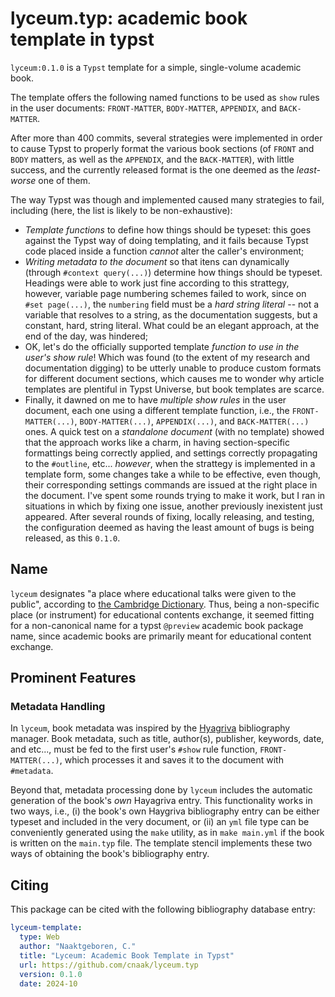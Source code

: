 # lyceum.typ: academic book template in typst

`lyceum:0.1.0` is a `Typst` template for a simple, single-volume academic book.

The template offers the following named functions to be used as `show` rules in the user
documents: `FRONT-MATTER`, `BODY-MATTER`, `APPENDIX`, and `BACK-MATTER`.

After more than 400 commits, several strategies were implemented in order to cause Typst to properly
format the various book sections (of `FRONT` and `BODY` matters, as well as the `APPENDIX`, and
the `BACK-MATTER`), with little success, and the currently released format is the one deemed as
the _least-worse_ one of them.

The way Typst was though and implemented caused many strategies to fail, including (here, the
list is likely to be non-exhaustive):

- *Template functions* to define how things should be typeset: this goes against the Typst way
  of doing templating, and it fails because Typst code placed inside a function _cannot_ alter
  the caller's environment;
- *Writing metadata to the document* so that itens can dynamically (through `#context
  query(...)`) determine how things should be typeset. Headings were able to work just fine
  according to this strattegy, however, variable page numbering schemes failed to work, since on
  `#set page(...)`, the `numbering` field must be a _hard string literal_ -- not a variable that
  resolves to a string, as the documentation suggests, but a constant, hard, string literal.
  What could be an elegant approach, at the end of the day, was hindered;
- OK, let's do the officially supported template *function to use in the user's show rule*!
  Which was found (to the extent of my research and documentation digging) to be utterly unable
  to produce custom formats for different document sections, which causes me to wonder why
  article templates are plentiful in Typst Universe, but book templates are scarce.
- Finally, it dawned on me to have *multiple show rules* in the user document, each one using a
  different template function, i.e., the `FRONT-MATTER(...)`, `BODY-MATTER(...)`,
  `APPENDIX(...)`, and `BACK-MATTER(...)` ones. A quick test on a _standalone document_ (with no
  template) showed that the approach works like a charm, in having section-specific formattings
  being correctly applied, and settings correctly propagating to the `#outline`, etc...
  _however_, when the strattegy is implemented in a template form, some changes take a while to
  be effective, even though, their corresponding settings commands are issued at the right place
  in the document. I've spent some rounds trying to make it work, but I ran in situations in
  which by fixing one issue, another previously inexistent just appeared. After several rounds
  of fixing, locally releasing, and testing, the configuration deemed as having the least amount
  of bugs is being released, as this `0.1.0`.


## Name

`lyceum` designates "a place where educational talks were given to the public", according to
[the Cambridge Dictionary](https://dictionary.cambridge.org/dictionary/english/lyceum). Thus,
being a non-specific place (or instrument) for educational contents exchange, it seemed fitting
for a non-canonical name for a typst `@preview` academic book package name, since academic books
are primarily meant for educational content exchange.


## Prominent Features

### Metadata Handling

In `lyceum`, book metadata was inspired by the
[Hyagriva](https://typst.app/docs/tutorial/writing-in-typst/#bibliography) bibliography manager.
Book metadata, such as title, author(s), publisher, keywords, date, and etc..., must be fed to
the first user's `#show` rule function, `FRONT-MATTER(...)`, which processes it and saves it to
the document with `#metadata`.

Beyond that, metadata processing done by `lyceum` includes the automatic generation of the
book's _own_ Hayagriva entry. This functionality works in two ways, i.e., (i) the book's own
Haygriva bibliography entry can be either typeset and included in the very document, or (ii) an
`yml` file type can be conveniently generated using the `make` utility, as in `make main.yml` if
the book is written on the `main.typ` file. The template stencil implements these two ways of
obtaining the book's bibliography entry.


## Citing

This package can be cited with the following bibliography database entry:

```yml
lyceum-template:
  type: Web
  author: "Naaktgeboren, C."
  title: "Lyceum: Academic Book Template in Typst"
  url: https://github.com/cnaak/lyceum.typ
  version: 0.1.0
  date: 2024-10
```


